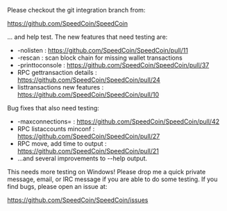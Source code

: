 Please checkout the git integration branch from:

https://github.com/SpeedCoin/SpeedCoin

... and help test.  The new features that need testing are:

* -nolisten : https://github.com/SpeedCoin/SpeedCoin/pull/11
* -rescan : scan block chain for missing wallet transactions
* -printtoconsole : https://github.com/SpeedCoin/SpeedCoin/pull/37
* RPC gettransaction details : https://github.com/SpeedCoin/SpeedCoin/pull/24
* listtransactions new features : https://github.com/SpeedCoin/SpeedCoin/pull/10

Bug fixes that also need testing:

* -maxconnections= : https://github.com/SpeedCoin/SpeedCoin/pull/42
* RPC listaccounts minconf : https://github.com/SpeedCoin/SpeedCoin/pull/27
* RPC move, add time to output : https://github.com/SpeedCoin/SpeedCoin/pull/21
* ...and several improvements to --help output.

This needs more testing on Windows!  Please drop me a quick private message, email, or IRC message if you are able to do some testing.  If you find bugs, please open an issue at:

https://github.com/SpeedCoin/SpeedCoin/issues
